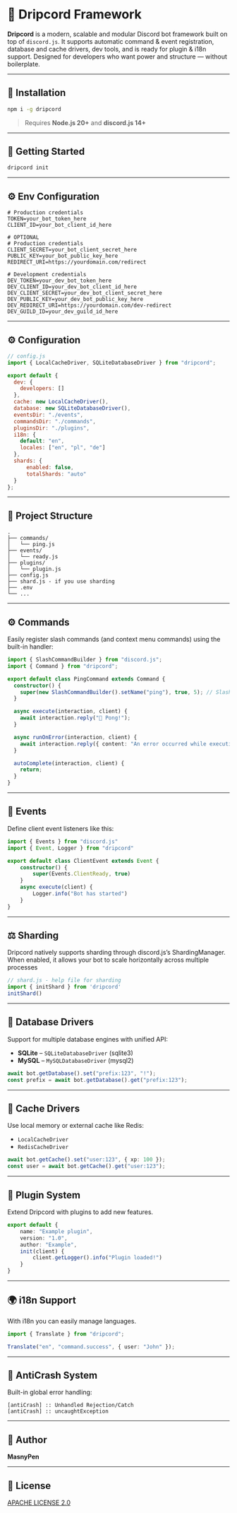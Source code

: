 # 🍣 Dripcord Framework

**Dripcord** is a modern, scalable and modular Discord bot framework built on top of `discord.js`. It supports automatic command & event registration, database and cache drivers, dev tools, and is ready for plugin & i18n support. Designed for developers who want power and structure — without boilerplate.

---

## 🚀 Installation

```bash
npm i -g dripcord
```

> Requires **Node.js 20+** and **discord.js 14+**

---

## 🔧 Getting Started

```bash
dripcord init
```

---

## ⚙️ Env Configuration

```
# Production credentials
TOKEN=your_bot_token_here
CLIENT_ID=your_bot_client_id_here 

# OPTIONAL
# Production credentials
CLIENT_SECRET=your_bot_client_secret_here
PUBLIC_KEY=your_bot_public_key_here
REDIRECT_URI=https://yourdomain.com/redirect

# Development credentials
DEV_TOKEN=your_dev_bot_token_here
DEV_CLIENT_ID=your_dev_bot_client_id_here
DEV_CLIENT_SECRET=your_dev_bot_client_secret_here
DEV_PUBLIC_KEY=your_dev_bot_public_key_here
DEV_REDIRECT_URI=https://yourdomain.com/dev-redirect
DEV_GUILD_ID=your_dev_guild_id_here

```

---

## ⚙️ Configuration

```js
// config.js
import { LocalCacheDriver, SQLiteDatabaseDriver } from "dripcord";

export default {
  dev: {
    developers: []
  },
  cache: new LocalCacheDriver(),
  database: new SQLiteDatabaseDriver(),
  eventsDir: "./events",
  commandsDir: "./commands",
  pluginsDir: "./plugins",
  i18n: {
    default: "en",
    locales: ["en", "pl", "de"]
  }, 
  shards: {
      enabled: false,
      totalShards: "auto"
  }
};

```

---

## 📁 Project Structure

```
.
├── commands/
│   └── ping.js
├── events/
│   └── ready.js
├── plugins/
│   └── plugin.js
├── config.js
├── shard.js - if you use sharding
├── .env
└── ...
```

---

## ⚙️ Commands

Easily register slash commands (and context menu commands) using the built-in handler:

```ts
import { SlashCommandBuilder } from "discord.js";
import { Command } from "dripcord";

export default class PingCommand extends Command {
  constructor() {
    super(new SlashCommandBuilder().setName("ping"), true, 5); // SlashCommandBuilder/ContextMenuCommandBuilder data, perGuild boolean option, cooldown (optional)
  }

  async execute(interaction, client) {
    await interaction.reply("🏓 Pong!");
  }

  async runOnError(interaction, client) {
    await interaction.reply({ content: "An error occurred while executing the command.", ephemeral: true });
  }

  autoComplete(interaction, client) {
    return;
  }
}
```

---

## 📡 Events

Define client event listeners like this:

```ts
import { Events } from "discord.js"
import { Event, Logger } from "dripcord"

export default class ClientEvent extends Event {
    constructor() {
        super(Events.ClientReady, true)
    }
    async execute(client) {
        Logger.info("Bot has started")
    }
}
```

---

## ⚖️ Sharding

Dripcord natively supports sharding through discord.js’s ShardingManager. 
<br>When enabled, it allows your bot to scale horizontally across multiple processes

```js
// shard.js - help file for sharding
import { initShard } from 'dripcord'
initShard()
```

---

## 📂 Database Drivers

Support for multiple database engines with unified API:

- **SQLite** – `SQLiteDatabaseDriver` (sqlite3)
- **MySQL** – `MySQLDatabaseDriver` (mysql2)

```ts
await bot.getDatabase().set("prefix:123", "!");
const prefix = await bot.getDatabase().get("prefix:123");
```

---

## 🧠 Cache Drivers

Use local memory or external cache like Redis:

- `LocalCacheDriver`
- `RedisCacheDriver`

```ts
await bot.getCache().set("user:123", { xp: 100 });
const user = await bot.getCache().get("user:123");
```

---

## 🧹 Plugin System 

Extend Dripcord with plugins to add new features.

```ts
export default {
    name: "Example plugin",
    version: "1.0",
    author: "Example",
    init(client) {
        client.getLogger().info("Plugin loaded!")
    }
}
```

---

## 🌍 i18n Support

With i18n you can easily manage languages.

```ts
import { Translate } from "dripcord";

Translate("en", "command.success", { user: "John" });
```

---

## 🚫 AntiCrash System

Built-in global error handling:

```
[antiCrash] :: Unhandled Rejection/Catch
[antiCrash] :: uncaughtException
```

---

## 🤝 Author

**MasnyPen**

---

## 📜 License

[APACHE LICENSE 2.0](./LICENSE)

